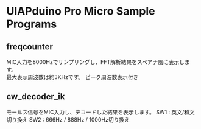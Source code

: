 # UIAPduino Pro Micro Sample Programs

## freqcounter
MIC入力を8000Hzでサンプリングし、FFT解析結果をスペアナ風に表示します。  
最大表示周波数は約3KHzです。
ピーク周波数表示付き

## cw_decoder_ik
モールス信号をMIC入力し、デコードした結果を表示します。
    SW1 : 英文/和文切り換え
    SW2 : 666Hz / 888Hz / 1000Hz切り換え